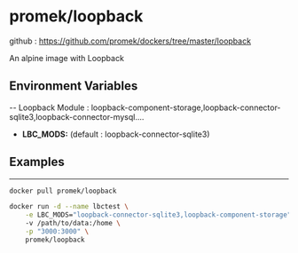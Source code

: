# promek/loopback

github : https://github.com/promek/dockers/tree/master/loopback

An alpine image with Loopback

## Environment Variables

-- Loopback Module : loopback-component-storage,loopback-connector-sqlite3,loopback-connector-mysql....
* **LBC_MODS:** (default : loopback-connector-sqlite3)

## Examples

-----------------------
```bash
docker pull promek/loopback

docker run -d --name lbctest \
    -e LBC_MODS="loopback-connector-sqlite3,loopback-component-storage"
    -v /path/to/data:/home \
    -p "3000:3000" \
    promek/loopback
```

